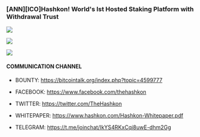 ### [ANN][ICO]Hashkon! World's Ist Hosted Staking Platform with Withdrawal Trust

![](https://i.imgur.com/ZB4tyOp.png)



![](https://i.imgur.com/U4Bzckb.png)

![](https://i.imgur.com/F1zOPbN.png)


#### COMMUNICATION CHANNEL

- BOUNTY: https://bitcointalk.org/index.php?topic=4599777

- FACEBOOK: https://www.facebook.com/thehashkon

- TWITTER: https://twitter.com/TheHashkon

- WHITEPAPER: https://www.hashkon.com/Hashkon-Whitepaper.pdf

- TELEGRAM: https://t.me/joinchat/IkYS4RKxCqi8uwE-dhm2Gg

